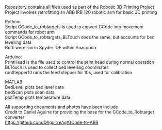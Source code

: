 Repository contains all files used as part of the Robotic 3D Printing Project<br />
Project involves retrofitting an ABB IRB 120 robotic arm for basic 3D printing<br />

Python:<br />
Script GCode_to_robtargets is used to convert GCode into movement commands for robot arm<br />
Script GCode_to_robtargets_BLTouch does the same, but accounts for bed levelling data<br />
Both were run in Spyder IDE within Anaconda<br />

Arduino:<br />
PrintHead is the file used to control the print head during normal operation<br />
BLTouch is used to collect bed levelling coordinates<br />
runStepper10 runs the feed stepper for 10s, used for calibration<br />

MATLAB:<br />
BedLevel plots bed level data<br />
bedScan plots scan data<br />
plotTemp plots temperature data<br />

All supporting documents and photos have been include<br />
Credit to Daniel Aguirre for providing the base for the GCode_to_Robtarget converter<br />
https://github.com/DAguirreAg/GCode-to-ABB<br />
